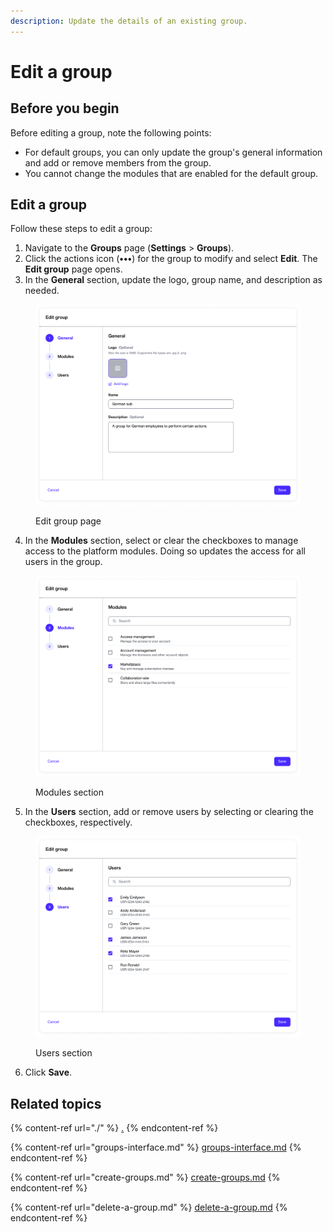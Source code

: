 ```yaml
---
description: Update the details of an existing group.
---
```


# Edit a group

## **Before you begin**

Before editing a group, note the following points:

* For default groups, you can only update the group's general information and add or remove members from the group.&#x20;
* You cannot change the modules that are enabled for the default group.&#x20;

## Edit a group

Follow these steps to edit a group:

1. Navigate to the **Groups** page (**Settings** > **Groups**).&#x20;
2. Click the actions icon (**•••**) for the group to modify and select **Edit**. The **Edit group** page opens.
3. In the **General** section, update the logo, group name, and description as needed.

<figure><img src="../../../.gitbook/assets/image (347).png" alt="" width="563"><figcaption><p>Edit group page</p></figcaption></figure>

4. In the **Modules** section, select or clear the checkboxes to manage access to the platform modules.  Doing so updates the access for all users in the group.

<figure><img src="../../../.gitbook/assets/image (348).png" alt="" width="563"><figcaption><p>Modules section</p></figcaption></figure>

5. In the **Users** section, add or remove users by selecting or clearing the checkboxes, respectively.

<figure><img src="../../../.gitbook/assets/image (349).png" alt="" width="563"><figcaption><p>Users section</p></figcaption></figure>

6. Click **Save**.

## Related topics

{% content-ref url="./" %}
[.](./)
{% endcontent-ref %}

{% content-ref url="groups-interface.md" %}
[groups-interface.md](groups-interface.md)
{% endcontent-ref %}

{% content-ref url="create-groups.md" %}
[create-groups.md](create-groups.md)
{% endcontent-ref %}

{% content-ref url="delete-a-group.md" %}
[delete-a-group.md](delete-a-group.md)
{% endcontent-ref %}
